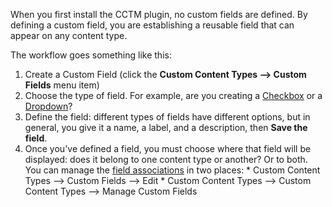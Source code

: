 When you first install the CCTM plugin, no custom fields are defined.  By defining a custom field, you are establishing a reusable field that can appear on any content type.

The workflow goes something like this:

  1. Create a Custom Field (click the **Custom Content Types --> Custom Fields** menu item)
  1. Choose the type of field.  For example, are you creating a [Checkbox](Checkbox.md) or a [Dropdown](Dropdown.md)?
  1. Define the field: different types of fields have different options, but in general, you give it a name, a label, and a description, then **Save the field**.
  1. Once you've defined a field, you must choose where that field will be displayed: does it belong to one content type or another?  Or to both.  You can manage the [field associations](FieldAssociations.md) in two places:
    * Custom Content Types --> Custom Fields --> Edit
    * Custom Content Types --> Custom Content Types --> Manage Custom Fields